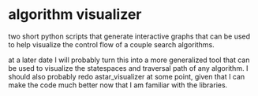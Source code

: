 # algorithm visualizer

two short python scripts that generate interactive graphs that can be used to help visualize the control flow of a couple search algorithms.

at a later date I will probably turn this into a more generalized tool that can be used to visualize the statespaces and traversal path of any algorithm. I should also probably redo astar_visualizer at some point, given that I can make the code much better now that I am familiar with the libraries.
